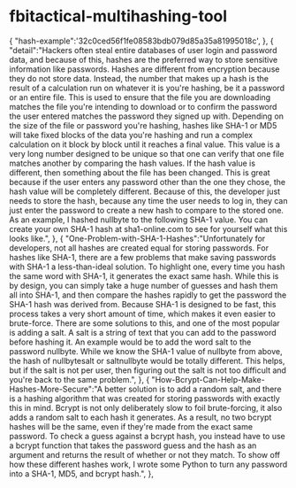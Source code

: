 # fbitactical-multihashing-tool
{   "hash-example":'32c0ced56f1fe08583bdb079d85a35a81995018c', }, {   "detail":"Hackers often steal entire databases of user login and password data, and because of this, hashes are the preferred way to store sensitive information like passwords.  Hashes are different from encryption because they do not store data. Instead, the number that makes up a hash is the result of a calculation run on whatever it is you're hashing, be it a password or an entire file. This is used to ensure that the file you are downloading matches the file you're intending to download or to confirm the password the user entered matches the password they signed up with.  Depending on the size of the file or password you're hashing, hashes like SHA-1 or MD5 will take fixed blocks of the data you're hashing and run a complex calculation on it block by block until it reaches a final value. This value is a very long number designed to be unique so that one can verify that one file matches another by comparing the hash values. If the hash value is different, then something about the file has been changed.  This is great because if the user enters any password other than the one they chose, the hash value will be completely different. Because of this, the developer just needs to store the hash, because any time the user needs to log in, they can just enter the password to create a new hash to compare to the stored one.  As an example, I hashed nullbyte to the following SHA-1 value. You can create your own SHA-1 hash at sha1-online.com to see for yourself what this looks like.", }, {   "One-Problem-with-SHA-1-Hashes":"Unfortunately for developers, not all hashes are created equal for storing passwords. For hashes like SHA-1, there are a few problems that make saving passwords with SHA-1 a less-than-ideal solution.  To highlight one, every time you hash the same word with SHA-1, it generates the exact same hash. While this is by design, you can simply take a huge number of guesses and hash them all into SHA-1, and then compare the hashes rapidly to get the password the SHA-1 hash was derived from. Because SHA-1 is designed to be fast, this process takes a very short amount of time, which makes it even easier to brute-force.  There are some solutions to this, and one of the most popular is adding a salt. A salt is a string of text that you can add to the password before hashing it. An example would be to add the word salt to the password nullbyte. While we know the SHA-1 value of nullbyte from above, the hash of nullbytesalt or saltnullbyte would be totally different. This helps, but if the salt is not per user, then figuring out the salt is not too difficult and you're back to the same problem.", }, {   "How-Bcrypt-Can-Help-Make-Hashes-More-Secure":"A better solution is to add a random salt, and there is a hashing algorithm that was created for storing passwords with exactly this in mind.  Bcrypt is not only deliberately slow to foil brute-forcing, it also adds a random salt to each hash it generates. As a result, no two bcrypt hashes will be the same, even if they're made from the exact same password. To check a guess against a bcrypt hash, you instead have to use a bcrypt function that takes the password guess and the hash as an argument and returns the result of whether or not they match.  To show off how these different hashes work, I wrote some Python to turn any password into a SHA-1, MD5, and bcrypt hash.", },
